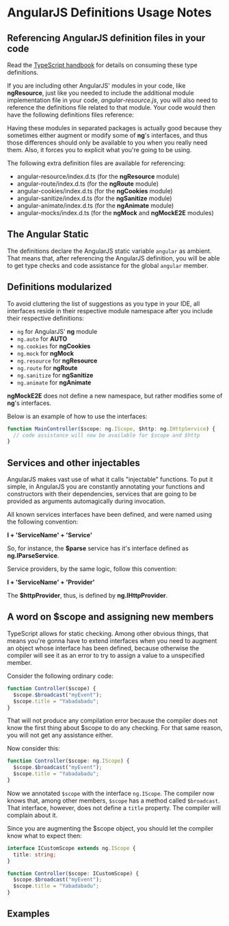 # AngularJS Definitions Usage Notes

## Referencing AngularJS definition files in your code

Read the [TypeScript handbook](https://www.typescriptlang.org/docs/handbook/declaration-files/consumption.html) for details on consuming these type definitions.

If you are including other AngularJS' modules in your code, like **ngResource**, just like you needed to include the additional module implementation file in your code, _angular-resource.js_, you will also need to reference the definitions file related to that module. Your code would then have the following definitions files reference:

Having these modules in separated packages is actually good because they sometimes either augment or modify some of **ng**'s interfaces, and thus those differences should only be available to you when you really need them. Also, it forces you to explicit what you're going to be using.

The following extra definition files are available for referencing:

- angular-resource/index.d.ts (for the **ngResource** module)
- angular-route/index.d.ts (for the **ngRoute** module)
- angular-cookies/index.d.ts (for the **ngCookies** module)
- angular-sanitize/index.d.ts (for the **ngSanitize** module)
- angular-animate/index.d.ts (for the **ngAnimate** module)
- angular-mocks/index.d.ts (for the **ngMock** and **ngMockE2E** modules)

## The Angular Static

The definitions declare the AngularJS static variable `angular` as ambient. That means that, after referencing the AngularJS definition, you will be able to get type checks and code assistance for the global `angular` member.

## Definitions modularized

To avoid cluttering the list of suggestions as you type in your IDE, all interfaces reside in their respective module namespace after you include their respective definitions:

- `ng` for AngularJS' **ng** module
- `ng.auto` for **AUTO**
- `ng.cookies` for **ngCookies**
- `ng.mock` for **ngMock**
- `ng.resource` for **ngResource**
- `ng.route` for **ngRoute**
- `ng.sanitize` for **ngSanitize**
- `ng.animate` for **ngAnimate**

**ngMockE2E** does not define a new namespace, but rather modifies some of **ng**'s interfaces.

Below is an example of how to use the interfaces:

```ts
function MainController($scope: ng.IScope, $http: ng.IHttpService) {
  // code assistance will now be available for $scope and $http
}
```

## Services and other injectables

AngularJS makes vast use of what it calls "injectable" functions. To put it simple, in AngularJS you are constantly annotating your functions and constructors with their dependencies, services that are going to be provided as arguments automagically during invocation.

All known services interfaces have been defined, and were named using the following convention:

**I + 'ServiceName' + 'Service'**

So, for instance, the **$parse** service has it's interface defined as **ng.IParseService**.

Service providers, by the same logic, follow this convention:

**I + 'ServiceName' + 'Provider'**

The **$httpProvider**, thus, is defined by **ng.IHttpProvider**.

## A word on $scope and assigning new members

TypeScript allows for static checking. Among other obvious things, that means you're gonna have to extend interfaces when you need to augment an object whose interface has been defined, because otherwise the compiler will see it as an error to try to assign a value to a unspecified member.

Consider the following ordinary code:

```ts
function Controller($scope) {
  $scope.$broadcast("myEvent");
  $scope.title = "Yabadabadu";
}
```

That will not produce any compilation error because the compiler does not know the first thing about $scope to do any checking. For that same reason, you will not get any assistance either.

Now consider this:

```ts
function Controller($scope: ng.IScope) {
  $scope.$broadcast("myEvent");
  $scope.title = "Yabadabadu";
}
```

Now we annotated `$scope` with the interface `ng.IScope`. The compiler now knows that, among other members, `$scope` has a method called `$broadcast`. That interface, however, does not define a `title` property. The compiler will complain about it.

Since you are augmenting the $scope object, you should let the compiler know what to expect then:

```ts
interface ICustomScope extends ng.IScope {
  title: string;
}

function Controller($scope: ICustomScope) {
  $scope.$broadcast("myEvent");
  $scope.title = "Yabadabadu";
}
```

## Examples

